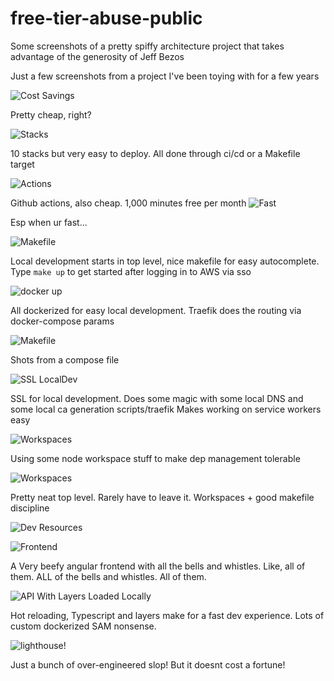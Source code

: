 # free-tier-abuse-public
Some screenshots of a pretty spiffy architecture project that takes advantage of the generosity of Jeff Bezos

Just a few screenshots from a project I've been toying with for a few years 

![Cost Savings](./screenshots/costSavings.png)

Pretty cheap, right?

![Stacks](./screenshots/stacksOnStacks.png)

10 stacks but very easy to deploy.  All done through ci/cd or a Makefile target

![Actions](./screenshots/githubActions.png)

Github actions, also cheap.  1,000 minutes free per month
![Fast](./screenshots/fastCiCd.png)

Esp when ur fast...

![Makefile](./screenshots/makefile.png)

Local development starts in top level, nice makefile for easy autocomplete.  Type ```make up``` to get started after logging in to AWS via sso

![docker up](./screenshots/dockerUp.png)

All dockerized for easy local development.  Traefik does the routing via docker-compose params

![Makefile](./screenshots/traefik.png)

Shots from a compose file

![SSL LocalDev](./screenshots/sslLocalDevDomain.png)

SSL for local development.  Does some magic with some local DNS and some local ca generation scripts/traefik
Makes working on service workers easy


![Workspaces](./screenshots/workspaces.png)

Using some node workspace stuff to make dep management tolerable


![Workspaces](./screenshots/topLevel.png)

Pretty neat top level.  Rarely have to leave it.  Workspaces + good makefile discipline

![Dev Resources](./screenshots/devResources.png)

![Frontend](./screenshots/veryBeefyFrontend.png)

A Very beefy angular frontend with all the bells and whistles.  Like, all of them.  ALL of the bells and whistles.  All of them.

![API With Layers Loaded Locally](./screenshots/layersEqualsFast.png)

Hot reloading, Typescript and layers make for a fast dev experience.  Lots of custom dockerized SAM nonsense.

![lighthouse!](screenshots/lighthouse.png)


Just a bunch of over-engineered slop!  But it doesnt cost a fortune!
